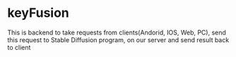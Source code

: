 # keyFusion
This is backend to take requests from clients(Andorid, IOS, Web, PC), send this request to Stable Diffusion program, on our server and send result back to client
